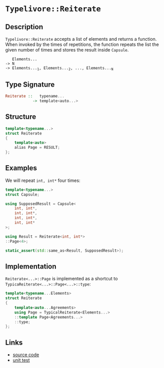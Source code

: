 <!-- Copyright 2024 Feng Mofan
SPDX-License-Identifier: Apache-2.0 -->

# `Typelivore::Reiterate`

## Description

`Typelivore::Reiterate` accepts a list of elements and returns a function. When invoked by the times of repetitions, the function repeats the list the given number of times and stores the result inside `Capsule`.

<pre><code>   Elements...
-> N
-> Elements...<sub>1</sub>, Elements...<sub>2</sub>, ..., Elements...<sub>N</sub></code></pre>

## Type Signature

```Haskell
Reiterate ::   typename...
            -> template<auto...>
```

## Structure

```C++
template<typename...>
struct Reiterate
{
    template<auto>
    alias Page = RESULT;
};
```

## Examples

We will repeat `int, int*` four times:

```C++
template<typename...>
struct Capsule;

using SupposedResult = Capsule<
    int, int*,
    int, int*,
    int, int*,
    int, int*
>;

using Result = Reiterate<int, int*>
::Page<4>;

static_assert(std::same_as<Result, SupposedResult>);
```

## Implementation

`Reiterate<...>::Page` is implemented as a shortcut to `TypicaReiterate<...>::Page<...>::type`:

```C++
template<typename...Elements>
struct Reiterate
{
    template<auto...Agreements>
    using Page = TypicalReiterate<Elements...>
    ::template Page<Agreements...>
    ::type;
};
```

## Links

- [source code](../../../../conceptrodon/descend/typelivore/reiterate.hpp)
- [unit test](../../../../tests/unit/typelivore/reiterate.test.hpp)
